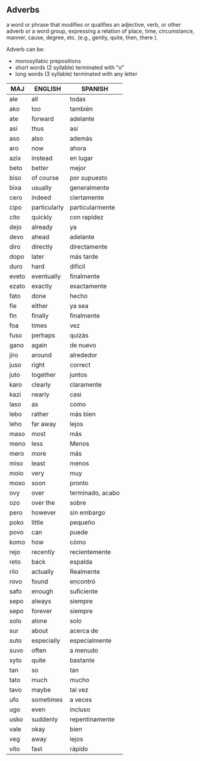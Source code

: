## Adverbs

a word or phrase that modifies or qualifies an adjective, verb, or other adverb or a word group, expressing a relation of place, time, circumstance, manner, cause, degree, etc. (e.g., gently, quite, then, there ).

Adverb can be:

* monosyllabic prepositions
* short words (2 syllable) terminated with "o"
* long words (3 syllable) terminated with any letter

MAJ   |ENGLISH      |SPANISH
------|-------------|------------
ale   |all          |todas
ako   |too          |también
ate   |forward      |adelante
asi   |thus         |así
aso   |also         |además
aro   |now          |ahora
azix  |instead      |en lugar
beto  |better       |mejor
biso  |of course    |por supuesto
bixa  |usually      |generalmente
cero  |indeed       |ciertamente
cipo  |particularly |particularmente
cito  |quickly      |con rapidez
dejo  |already      |ya
devo  |ahead        |adelante
diro  |directly     |directamente
dopo  |later        |más tarde
duro  |hard         |difícil
eveto |eventually   |finalmente
ezato |exactly      |exactamente
fato  |done         |hecho
fie   |either       |ya sea
fin   |finally      |finalmente
foa   |times        |vez
fuso  |perhaps      |quizás
gano  |again        |de nuevo
jiro  |around       |alrededor
juso  |right        |correct
juto  |together     |juntos
karo  |clearly      |claramente
kazi  |nearly       |casi
laso  |as           |como
lebo  |rather       |más bien
leho  |far away     |lejos
maso  |most         |más
meno  |less         |Menos
mero  |more         |más
miso  |least        |menos
moio  |very         |muy
moxo  |soon         |pronto
ovy   |over         |terminado, acabo
ozo   |over the     |sobre
pero  |however      |sin embargo
poko  |little       |pequeño
povo  |can          |puede
komo  |how          |cómo
rejo  |recently     |recientemente
reto  |back         |espalda
rilo  |actually     |Realmente
rovo  |found        |encontró
safo  |enough       |suficiente
sepo  |always       |siempre
sepo  |forever      |siempre
solo  |alone        |solo
sur   |about        |acerca de
suto  |especially   |especialmente
suvo  |often        |a menudo
syto  |quite        |bastante
tan   |so           |tan
tato  |much         |mucho
tavo  |maybe        |tal vez
ufo   |sometimes    |a veces
ugo   |even         |incluso
usko  |suddenly     |repentinamente
vale  |okay         |bien
veg   |away         |lejos
vito  |fast         |rápido